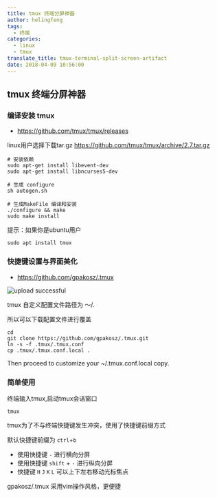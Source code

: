 ```yaml
---
title: tmux 终端分屏神器
author: helingfeng
tags:
  - 终端
categories:
  - linux
  - tmux
translate_title: tmux-terminal-split-screen-artifact
date: 2018-04-09 10:56:00
---
```

## tmux 终端分屏神器

### 编译安装 tmux

- https://github.com/tmux/tmux/releases

linux用户选择下载tar.gz 
https://github.com/tmux/tmux/archive/2.7.tar.gz

```shell
# 安装依赖
sudo apt-get install libevent-dev
sudo apt-get install libncurses5-dev

# 生成 configure
sh autogen.sh

# 生成MakeFile 编译和安装
./configure && make
sudo make install
```

提示：如果你是ubuntu用户

```shell
sudo apt install tmux
```

### 快捷键设置与界面美化

- https://github.com/gpakosz/.tmux


![upload successful](/images/pasted-33.png)


tmux 自定义配置文件路径为 ～/.

所以可以下载配置文件进行覆盖

```shell
cd
git clone https://github.com/gpakosz/.tmux.git
ln -s -f .tmux/.tmux.conf
cp .tmux/.tmux.conf.local .
```

Then proceed to customize your ~/.tmux.conf.local copy.

### 简单使用

终端输入tmux,启动tmux会话窗口

```
tmux
```
tmux为了不与终端快捷键发生冲突，使用了快捷键前缀方式

默认快捷键前缀为 `ctrl`+`b`

- 使用快捷键 `-` 进行横向分屏
- 使用快捷键 `shift` + `-` 进行纵向分屏
- 快捷键 `H` `J` `K` `L` 可以上下左右移动光标焦点


gpakosz/.tmux 采用vim操作风格，更便捷